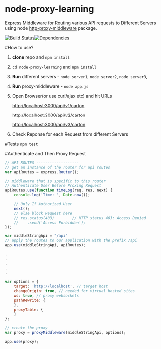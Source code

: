 # node-proxy-learning

Express Middleware for Routing various API requests to Different Servers using node [http-proxy-middleware](https://github.com/chimurai/http-proxy-middleware) package.

[![Build Status](https://travis-ci.org/harpreetkhalsagtbit/node-proxy-learning.svg?branch=master)](https://travis-ci.org/harpreetkhalsagtbit/node-proxy-learning)[![Dependencies](https://david-dm.org/harpreetkhalsagtbit/node-proxy-learning.svg?style=flat-square)](#)

#How to use?
1. **clone** repo and `npm install`
2. `cd node-proxy-learning` and `npm install`
2. **Run** different servers - `node server1`,  `node server2`,  `node server3`,
3. **Run** proxy-middleware - `node app.js`
4. Open Browser(or use curl/ajax etc) and hit URLs

	[http://localhost:3000/api/v1/carton](http://localhost:3000/api/v1/carton)

	[http://localhost:3000/api/v2/carton](http://localhost:3000/api/v2/carton)

	[http://localhost:3000/api/v3/carton](http://localhost:3000/api/v3/carton)

5. Check Reponse for each Request from different Servers

#Tests
`npm test`

#Authenticate and Then Proxy Request

```javascript
// API ROUTES -------------------
// get an instance of the router for api routes
var apiRoutes = express.Router();

// middleware that is specific to this router
// Authenticate User Before Proxing Request
apiRoutes.use(function timeLog(req, res, next) {
	console.log('Time: ', Date.now());

	// Only If Authorized User
	next();
	// else block Request here
	// res.status(403)        // HTTP status 403: Access Denied
	//    .send('Access Forbidden');
});

var middleStringApi = "/api"
// apply the routes to our application with the prefix /api
app.use(middleStringApi, apiRoutes);

.
.
.
.
.

var options = {
	target: 'http://localhost', // target host 
	changeOrigin: true, // needed for virtual hosted sites 
	ws: true, // proxy websockets 
	pathRewrite: {
	},
	proxyTable: {
	}
};

// create the proxy 
var proxy = proxyMiddleware(middleStringApi, options);

app.use(proxy);


```
